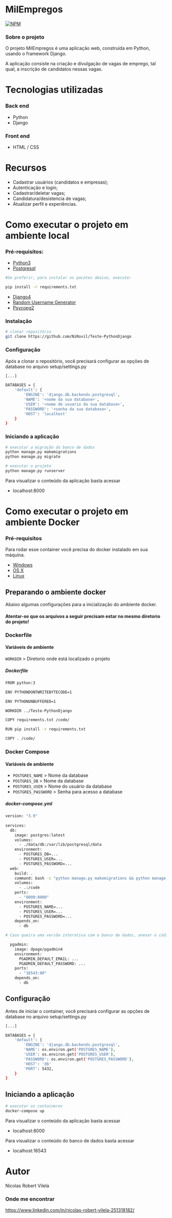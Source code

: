 # MilEmpregos 
[![NPM](https://img.shields.io/npm/l/react)](https://github.com/NiRovil/Teste-PythonDjango/blob/main/LICENSE) 

### Sobre o projeto

O projeto MilEmpregos é uma aplicação web, construída em Python, usando o framework Django.

A aplicação consiste na criação e divulgação de vagas de emprego, tal qual, a inscrição de candidatos nessas vagas.

# Tecnologias utilizadas
### Back end
- Python
- Django
### Front end
- HTML / CSS 

# Recursos

- Cadastrar usuários (candidatos e empresas);
- Autenticação e login;
- Cadastrar/deletar vagas;
- Candidatura/desistencia de vagas;
- Atualizar perfil e experiências.

# Como executar o projeto em ambiente local

### Pré-requisitos: 
- [Python3](https://www.python.org/downloads/)
- [Postgresql](https://www.postgresql.org/download/)

```bash
#Se preferir, para instalar os pacotes abaixo, execute:

pip install -r requirements.txt
```

- [Django4](https://www.djangoproject.com/download/)
- [Random Username Generator](https://pypi.org/project/random-username/)
- [Psycopg2](https://pypi.org/project/psycopg2/)

### Instalação
```bash
# clonar repositório
git clone https://github.com/NiRovil/Teste-PythonDjango
```

### Configuração

Após a clonar o repositório, você precisará configurar as opções de database no arquivo setup/settings.py

```bash
[...]

DATABASES = {
    'default': {
        'ENGINE': 'django.db.backends.postgresql',
        'NAME': '<nome da sua database>',
        'USER': '<nome de usuario da sua database>',
        'PASSWORD': '<senha da sua database>',
        'HOST': 'localhost'
    }
}

```

### Iniciando a aplicação

```bash
# executar a migração do banco de dados
python manage.py makemigrations
python manage.py migrate

# executar o projeto
python manage.py runserver
```

Para visualizar o conteúdo da aplicação basta acessar
- localhost:8000

# Como executar o projeto em ambiente Docker

### Pré-requisitos

Para rodar esse container você precisa do docker instalado em sua máquina.

- [Windows](https://docs.docker.com/desktop/install/windows-install/)
- [OS X](https://docs.docker.com/desktop/install/mac-install/)
- [Linux](https://docs.docker.com/desktop/install/linux-install/)

## Preparando o ambiente docker

Abaixo algumas configurações para a inicialização do ambiente docker.

#### Atentar-se que os arquivos a seguir precisam estar no mesmo diretorio do projeto!

### Dockerfile

#### Variáveis de ambiente

`WORKDIR` > Diretorio onde está localizado o projeto

##### Dockerfile

```bash
FROM python:3

ENV PYTHONDONTWRITEBYTECODE=1

ENV PYTHONUNBUFFERED=1

WORKDIR ../Teste-PythonDjango

COPY requirements.txt /code/

RUN pip install -r requirements.txt

COPY . /code/
```

### Docker Compose

#### Variáveis de ambiente

- `POSTGRES_NAME` > Nome da database
- `POSTGRES_DB` > Nome da database
- `POSTGRES_USER` > Nome do usuário da database
- `POSTGRES_PASSWORD` > Senha para acesso a database

##### docker-compose.yml

```bash
version: "3.9"
   
services:
  db:
    image: postgres:latest
    volumes:
      - ./data/db:/var/lib/postgresql/data
    environment:
      - POSTGRES_DB=...
      - POSTGRES_USER=...
      - POSTGRES_PASSWORD=...
  web:
    build: .
    command: bash -c "python manage.py makemigrations && python manage.py migrate && python manage.py runserver 0.0.0.0:8000"
    volumes:
      - .:/code
    ports:
      - "8000:8000"
    environment:
      - POSTGRES_NAME=...
      - POSTGRES_USER=...
      - POSTGRES_PASSWORD=...
    depends_on:
      - db
```
```bash
# Caso queira uma versão interativa com o banco de dados, anexar o código abaixo ao docker-compose.yml:

  pgadmin:
    image: dpage/pgadmin4
    environment:
      PGADMIN_DEFAULT_EMAIL: ...
      PGADMIN_DEFAULT_PASSWORD: ...
    ports:
      - "16543:80"
    depends_on:
      - db
```

## Configuração

Antes de iniciar o container, você precisará configurar as opções de database no arquivo setup/settings.py

```bash
[...]

DATABASES = {
    'default': {
        'ENGINE': 'django.db.backends.postgresql',
        'NAME': os.environ.get('POSTGRES_NAME'),
        'USER': os.environ.get('POSTGRES_USER'),
        'PASSWORD': os.environ.get('POSTGRES_PASSWORD'),
        'HOST': 'db'
        'PORT': 5432,
    }
}
```

## Iniciando a aplicação

```bash
# executar os containeres
docker-compose up
```

Para visualizar o conteúdo da aplicação basta acessar
- localhost:8000

Para visualizar o conteúdo do banco de dados basta acessar
- localhost:16543


# Autor

Nicolas Robert Vilela

### Onde me encontrar

https://www.linkedin.com/in/nicolas-robert-vilela-251318182/
